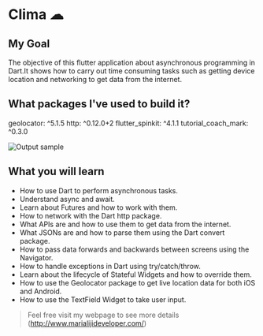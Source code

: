 


# Clima ☁

## My  Goal

The objective of this flutter application about asynchronous programming in Dart.It shows how to carry out time consuming tasks such as getting device location and networking to get data from the internet. 


## What packages I've used to build it?

geolocator: ^5.1.5
http: ^0.12.0+2
flutter_spinkit: ^4.1.1
tutorial_coach_mark: ^0.3.0

![Output sample](clima.gif)

## What you will learn

- How to use Dart to perform asynchronous tasks.
- Understand async and await.
- Learn about Futures and how to work with them.
- How to network with the Dart http package.
- What APIs are and how to use them to get data from the internet.
- What JSONs are and how to parse them using the Dart convert package.
- How to pass data forwards and backwards between screens using the Navigator.
- How to handle exceptions in Dart using try/catch/throw.
- Learn about the lifecycle of Stateful Widgets and how to override them.
- How to use the Geolocator package to get live location data for both iOS and Android.
- How to use the TextField Widget to take user input.


>Feel free visit my webpage to see more details (http://www.marialijideveloper.com/)


